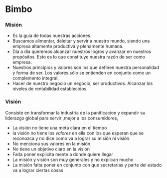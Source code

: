 # Bimbo

### Misión

- Es la guía de todas nuestras acciones.
- Buscamos alimentar, deleitar y servir a nuestro mundo, siendo una empresa altamente productiva y plenamente humana.
- Día a día queremos alcanzar nuestros logros y avanzar en nuestros propósitos. Esto es lo que constituye nuestra razón de ser como empresa.
- Nuestros principios y valores son los que definen nuestra personalidad y forma de ser. Los valores sólo se entienden en conjunto como un complemento integral.
- Hacer de nuestro negocio un negocio, ser productivos. Alcanzar los niveles de rentabilidad establecidos.

### Visión
Consiste en transformar la industria de la panificacion y expandir su liderazgo  global para servir ,mejor a los consumidores,

- La visión no tiene una meta clara en el tiempo
- la visión no tiene los *valores* en ella con los que esperan que se reconozca y no dice como va a lograr su misión ni visión.
- No menciona sus valores en la misión
- No tiene un objetivo claro en la visión
- Falta poner explicita mente a donde quiere llegar
- La misión y visión son muy generales y no explican mucho
- La misión falta poner en conjunto con que secretarias y parte del estado va a lograr ciertas cosas